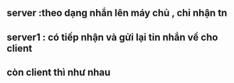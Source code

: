 ## server :theo dạng nhắn lên máy chủ , chỉ nhận tn

## server1 : có tiếp nhận và gửi lại tin nhắn về cho client

## còn client thì như nhau
